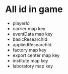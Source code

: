 # All id in game
* playerId
* carrier map key
* eventData map key
* basicResearchId
* appliedResearchId
* factory map key
* export center map key
* institute map key
* laboratory map key